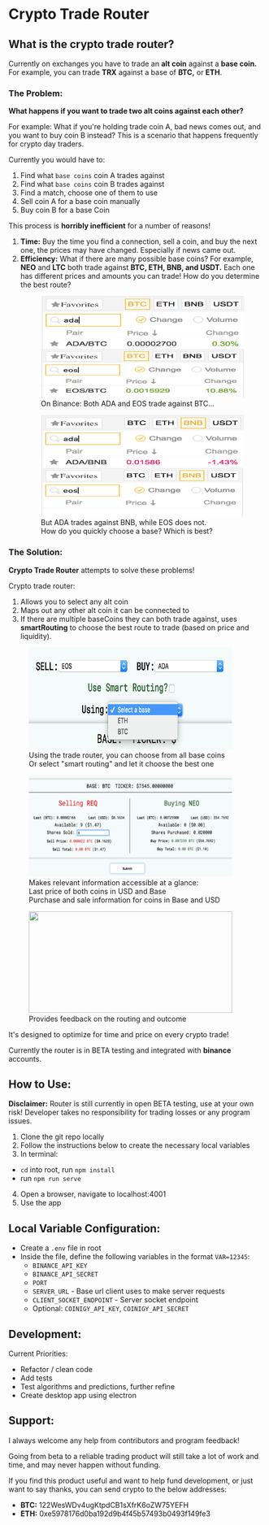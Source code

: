 # Crypto Trade Router

## What is the crypto trade router?

Currently on exchanges you have to trade an **alt coin** against a **base coin.** For example, you can trade **TRX** against a base of **BTC,** or **ETH**.

### The Problem:

**What happens if you want to trade two alt coins against each other?**

For example: What if you're holding trade coin A, bad news comes out, and you want to buy coin B instead? This is a scenario that happens frequently for crypto day traders.

Currently you would have to:

1.  Find what `base coins` coin A trades against
2.  Find what `base coins` coin B trades against
3.  Find a match, choose one of them to use
4.  Sell coin A for a base coin manually
5.  Buy coin B for a base Coin

This process is **horribly inefficient** for a number of reasons!

1.  **Time:** Buy the time you find a connection, sell a coin, and buy the next one, the prices may have changed. Especially if news came out.
2.  **Efficiency:** What if there are many possible base coins? For example, **NEO** and **LTC** both trade against **BTC, ETH, BNB, and USDT.** Each one has different prices and amounts you can trade! How do you determine the best route?
    <figure>
      <img src="images/ada_eos_btc.jpg" height=200px width=400px>
      <figcaption>On Binance: Both ADA and EOS trade against BTC...</figcaption>
    </figure>
    <figure>
      <img src="images/ada_eos_bnb.jpg" height=200px width=400px>
      <figcaption>But ADA trades against BNB, while EOS does not.</br>
        How do you quickly choose a base? Which is best?
      </figcaption>
    </figure>

### The Solution:

**Crypto Trade Router** attempts to solve these problems!

Crypto trade router:

1.  Allows you to select any alt coin
2.  Maps out any other alt coin it can be connected to
3.  If there are multiple baseCoins they can both trade against, uses **smartRouting** to choose the best route to trade (based on price and liquidity).

<figure>
  <img src="images/ctr_selection.png" height=200px width=400px>
  <figcaption>Using the trade router, you can choose from all base coins</br>
  Or select "smart routing" and let it choose the best one
  </figcaption>
</figure>

<figure>
  <img src="images/ctr_main.png" height=200px width=400px>
  <figcaption>Makes relevant information accessible at a glance:
  </br>Last price of both coins in USD and Base
  </br>Purchase and sale information for coins in Base and USD
  </figcaption>
</figure>

<figure>
  <img src="misc/ctr_outcome.png" height=200px width=400px>
  <figcaption>Provides feedback on the routing and outcome
  </figcaption>
</figure>

It's designed to optimize for time and price on every crypto trade!

Currently the router is in BETA testing and integrated with **binance** accounts.

## How to Use:

**Disclaimer:** Router is still currently in open BETA testing, use at your own risk! Developer takes no responsibility for trading losses or any program issues.

1.  Clone the git repo locally
2.  Follow the instructions below to create the necessary local variables
3.  In terminal:

* `cd` into root, run `npm install`
* run `npm run serve`

4.  Open a browser, navigate to localhost:4001
5.  Use the app

## Local Variable Configuration:

* Create a `.env` file in root
* Inside the file, define the following variables in the format `VAR=12345`:
  * `BINANCE_API_KEY`
  * `BINANCE_API_SECRET`
  * `PORT`
  * `SERVER_URL` - Base url client uses to make server requests
  * `CLIENT_SOCKET_ENDPOINT` - Server socket endpoint
  * Optional: `COINIGY_API_KEY`, `COINIGY_API_SECRET`

## Development:

Current Priorities:

* Refactor / clean code
* Add tests
* Test algorithms and predictions, further refine
* Create desktop app using electron

## Support:

I always welcome any help from contributors and program feedback!

Going from beta to a reliable trading product will still take a lot of work and time, and may never happen without funding.

If you find this product useful and want to help fund development, or just want to say thanks, you can send crypto to the below addresses:

* **BTC:** 122WesWDv4ugKtpdCB1sXfrK6oZW75YEFH
* **ETH:** 0xe5978176d0ba192d9b4f45b57493b0493f149fe3
